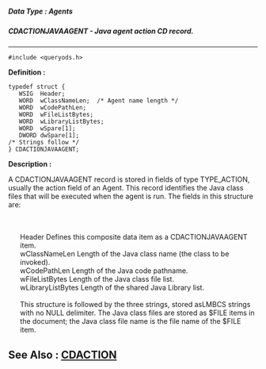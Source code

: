 ##### Data Type : Agents
##### CDACTIONJAVAAGENT - Java agent action CD record.
---
```
#include <queryods.h>
```

**Definition :**
```
typedef struct {
   WSIG  Header;
   WORD  wClassNameLen;  /* Agent name length */
   WORD  wCodePathLen;
   WORD  wFileListBytes;
   WORD  wLibraryListBytes;
   WORD  wSpare[1];
   DWORD dwSpare[1];
/* Strings follow */
} CDACTIONJAVAAGENT;
```

**Description :**

A CDACTIONJAVAAGENT record is stored in fields of type TYPE_ACTION, usually the action field of an Agent.  This record identifies the Java class files that will be executed when the agent is run.  The fields in this structure are:
<ul><br>
<br>
Header			Defines this composite data item as a CDACTIONJAVAAGENT item.<br>
wClassNameLen		Length of the Java class name (the class to be invoked).<br>
wCodePathLen		Length of the Java code pathname.<br>
wFileListBytes		Length of the Java class file list.<br>
wLibraryListBytes		Length of the shared Java Library list.<br>
<br>
This structure is followed by the three strings, stored asLMBCS strings with no NULL delimiter.  The Java class files are stored as $FILE items in the document;  the Java class file name is the file name of the $FILE item.</ul>



**See Also :**
[CDACTION](/domino-c-api-docs/reference/Data/CDACTION)
---
